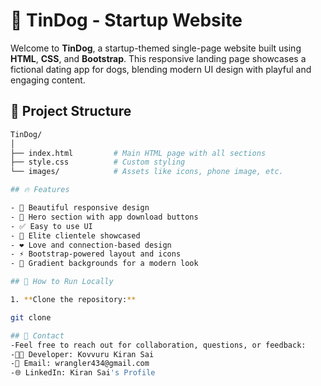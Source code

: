# 🐶 TinDog - Startup Website

Welcome to **TinDog**, a startup-themed single-page website built using **HTML**, **CSS**, and **Bootstrap**. This responsive landing page showcases a fictional dating app for dogs, blending modern UI design with playful and engaging content.

## 📁 Project Structure

```bash
TinDog/
│
├── index.html         # Main HTML page with all sections
├── style.css          # Custom styling
└── images/            # Assets like icons, phone image, etc.

## 🔥 Features

- 🎨 Beautiful responsive design
- 📱 Hero section with app download buttons
- ✅ Easy to use UI
- 👑 Elite clientele showcased
- ❤️ Love and connection-based design
- ⚡ Bootstrap-powered layout and icons
- 🌈 Gradient backgrounds for a modern look

## 🚀 How to Run Locally

1. **Clone the repository:**

git clone

## 📩 Contact
-Feel free to reach out for collaboration, questions, or feedback:
-👨‍💻 Developer: Kovvuru Kiran Sai
-📧 Email: wrangler434@gmail.com
-🌐 LinkedIn: Kiran Sai's Profile
